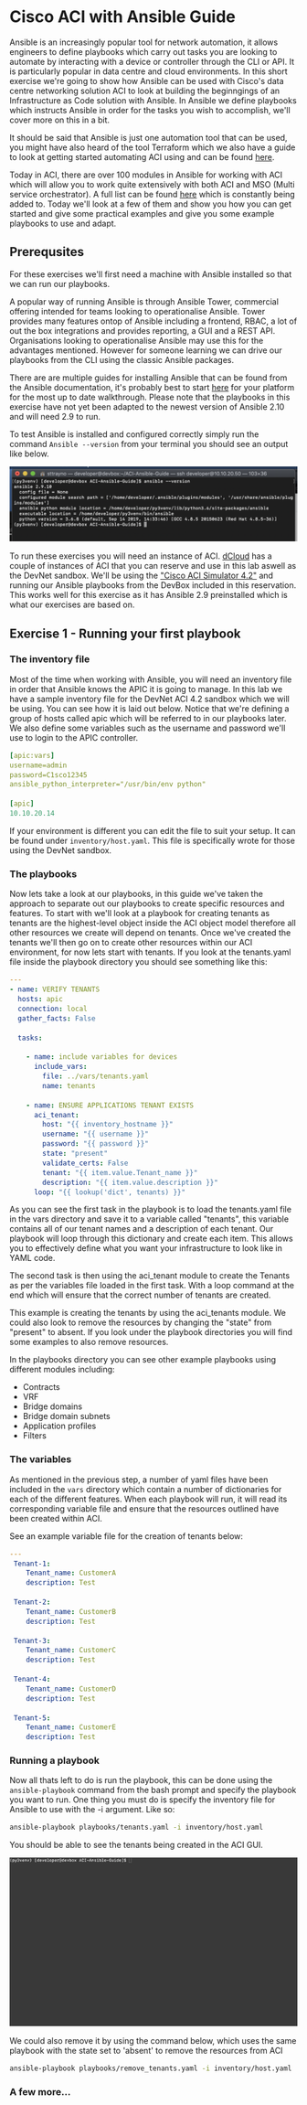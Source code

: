 # Cisco ACI with Ansible Guide

Ansible is an increasingly popular tool for network automation, it allows engineers to define playbooks which carry out tasks you are looking to automate by interacting with a device or controller through the CLI or API. It is particularly popular in data centre and cloud environments. In this short exercise we're going to show how Ansible can be used with Cisco's data centre networking solution ACI to look at building the beginngings of an Infrastructure as Code solution with Ansible. In Ansible we define playbooks which instructs Ansible in order for the tasks you wish to accomplish, we'll cover more on this in a bit.

It should be said that Ansible is just one automation tool that can be used, you might have also heard of the tool Terraform which we also have a guide to look at getting started automating ACI using and can be found [here](https://github.com/sttrayno/Terraform-Lab-Guide).

Today in ACI, there are over 100 modules in Ansible for working with ACI which will allow you to work quite extensively with both ACI and MSO (Multi service orchestrator). A full list can be found [here](https://docs.ansible.com/ansible/latest/modules/list_of_network_modules.html#network-modules) which is constantly being added to. Today we'll look at a few of them and show you how you can get started and give some practical examples and give you some example playbooks to use and adapt.

## Prerequsites

For these exercises we'll first need a machine with Ansible installed so that we can run our playbooks.

A popular way of running Ansible is through Ansible Tower, commercial offering intended for teams looking to operationalise Ansible. Tower provides many features ontop of Ansible including a frontend, RBAC, a lot of out the box integrations and provides reporting, a GUI and a REST API. Organisations looking to operationalise Ansible may use this for the advantages mentioned. However for someone learning we can drive our playbooks from the CLI using the classic Ansible packages.

There are are multiple guides for installing Ansible that can be found from the Ansible documentation, it's probably best to start [here](https://docs.ansible.com/ansible/latest/installation_guide/intro_installation.html) for your platform for the most up to date walkthrough. Please note that the playbooks in this exercise have not yet been adapted to the newest version of Ansible 2.10 and will need 2.9 to run.

To test Ansible is installed and configured correctly simply run the command `Ansible --version` from your terminal you should see an output like below. 

![](./images/ansible-version.png)

To run these exercises you will need an instance of ACI. [dCloud](dcloud.cisco.com) has a couple of instances of ACI that you can reserve and use in this lab aswell as the DevNet sandbox. We'll be using the ["Cisco ACI Simulator 4.2"](https://devnetsandbox.cisco.com/RM/Topology) and running our Ansible playbooks from the DevBox included in this reservation. This works well for this exercise as it has Ansible 2.9 preinstalled which is what our exercises are based on.

## Exercise 1 - Running your first playbook

### The inventory file

Most of the time when working with Ansible, you will need an inventory file in order that Ansible knows the APIC it is going to manage. In this lab we have a sample inventory file for the DevNet ACI 4.2 sandbox which we will be using. You can see how it is laid out below. Notice that we're defining a group of hosts called apic which will be referred to in our playbooks later. We also define some variables such as the username and password we'll use to login to the APIC controller.

```yaml
[apic:vars]
username=admin
password=C1sco12345
ansible_python_interpreter="/usr/bin/env python"

[apic]
10.10.20.14
```

If your environment is different you can edit the file to suit your setup. It can be found under `inventory/host.yaml`. This file is specifically wrote for those using the DevNet sandbox.

### The playbooks

Now lets take a look at our playbooks, in this guide we've taken the approach to separate out our playbooks to create specific resources and features. To start with we'll look at a playbook for creating tenants as tenants are the highest-level object inside the ACI object model therefore all other resources we create will depend on tenants. Once we've created the tenants we'll then go on to create other resources within our ACI environment, for now lets start with tenants. If you look at the tenants.yaml file inside the playbook directory you should see something like this:

```yaml
---
- name: VERIFY TENANTS
  hosts: apic
  connection: local
  gather_facts: False

  tasks:

    - name: include variables for devices
      include_vars:
        file: ../vars/tenants.yaml
        name: tenants

    - name: ENSURE APPLICATIONS TENANT EXISTS
      aci_tenant:
        host: "{{ inventory_hostname }}"
        username: "{{ username }}"
        password: "{{ password }}"
        state: "present"
        validate_certs: False
        tenant: "{{ item.value.Tenant_name }}"
        description: "{{ item.value.description }}"
      loop: "{{ lookup('dict', tenants) }}"
```

As you can see the first task in the playbook is to load the tenants.yaml file in the vars directory and save it to a variable called "tenants", this variable contains all of our tenant names and a description of each tenant. Our playbook will loop through this dictionary and create each item. This allows you to effectively define what you want your infrastructure to look like in YAML code.

The second task is then using the aci_tenant module to create the Tenants as per the variables file loaded in the first task. With a loop command at the end which will ensure that the correct number of tenants are created. 

This example is creating the tenants by using the aci_tenants module. We could also look to remove the resources by changing the "state" from "present" to absent. If you look under the playbook directories you will find some examples to also remove resources.

In the playbooks directory you can see other example playbooks using different modules including:

* Contracts
* VRF
* Bridge domains
* Bridge domain subnets
* Application profiles
* Filters

### The variables

As mentioned in the previous step, a number of yaml files have been included in the `vars` directory which contain a number of dictionaries for each of the different features. When each playbook will run, it will read its corresponding variable file and ensure that the resources outlined have been created within ACI.

See an example variable file for the creation of tenants below:

```yaml
---
 Tenant-1:
    Tenant_name: CustomerA
    description: Test

 Tenant-2:
    Tenant_name: CustomerB
    description: Test

 Tenant-3:
    Tenant_name: CustomerC
    description: Test

 Tenant-4:
    Tenant_name: CustomerD
    description: Test

 Tenant-5:
    Tenant_name: CustomerE
    description: Test
```

### Running a playbook

Now all thats left to do is run the playbook, this can be done using the `ansible-playbook` command from the bash prompt and specify the playbook you want to run. One thing you must do is specify the inventory file for Ansible to use with the -i argument. Like so:

```bash
ansible-playbook playbooks/tenants.yaml -i inventory/host.yaml 
```
You should be able to see the tenants being created in the ACI GUI.

![](./images/tenant-create.gif)

We could also remove it by using the command below, which uses the same playbook with the state set to 'absent' to remove the resources from ACI

```bash
ansible-playbook playbooks/remove_tenants.yaml -i inventory/host.yaml 
```

### A few more...


